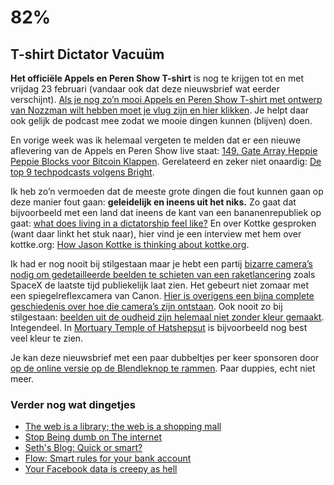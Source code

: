 # 82%

## T-shirt Dictator Vacuüm

**Het officiële Appels en Peren Show T-shirt** is nog te krijgen tot en met vrijdag 23 februari (vandaar ook dat deze nieuwsbrief wat eerder verschijnt). [Als je nog zo’n mooi Appels en Peren Show T-shirt met ontwerp van Nozzman wilt hebben moet je vlug zijn en hier klikken](http://shop.appelsenperen.show). Je helpt daar ook gelijk de podcast mee zodat we mooie dingen kunnen (blijven) doen.

En vorige week was ik helemaal vergeten te melden dat er een nieuwe aflevering van de Appels en Peren Show live staat: [149. Gate Array Heppie Peppie Blocks voor Bitcoin Klappen](http://appelsenperenshow.nl/aflevering/2018/2/12/149-gate-array-heppie-peppie-blocks-voor-bitcoin-klappen). Gerelateerd en zeker niet onaardig: [De top 9 techpodcasts volgens Bright](https://www.bright.nl/top5/top-9-de-beste-techpodcasts).

Ik heb zo’n vermoeden dat de meeste grote dingen die fout kunnen gaan op deze manier fout gaan: **geleidelijk en ineens uit het niks.** Zo gaat dat bijvoorbeeld met een land dat ineens de kant van een bananenrepubliek op gaat: [what does living in a dictatorship feel like?](https://kottke.org/18/01/what-does-living-in-a-dictatorship-feel-like) En over Kottke gesproken (want daar linkt het stuk naar), hier vind je een interview met hem over kottke.org: [How Jason Kottke is thinking about kottke.org](http://www.niemanlab.org/2018/02/last-blog-standing-last-guy-dancing-how-jason-kottke-is-thinking-about-kottke-org-at-20/).

Ik had er nog nooit bij stilgestaan maar je hebt een partij [bizarre camera’s nodig om gedetailleerde beelden te schieten van een raketlancering](https://youtu.be/0GZrrLW7lQE) zoals SpaceX de laatste tijd publiekelijk laat zien. Het gebeurt niet zomaar met een spiegelreflexcamera van Canon. [Hier is overigens een bijna complete geschiedenis over hoe die camera’s zijn ontstaan](https://m.youtube.com/watch?feature=youtu.be&v=hjofYotlaY0). Ook nooit zo bij stilgestaan: [beelden uit de oudheid zijn helemaal niet zonder kleur gemaakt](https://www.atlasobscura.com/articles/ancient-sculpture-color-polychromy). Integendeel. In [Mortuary Temple of Hatshepsut](https://en.wikipedia.org/wiki/Mortuary_Temple_of_Hatshepsut) is bijvoorbeeld nog best veel kleur te zien. 

Je kan deze nieuwsbrief met een paar dubbeltjes per keer sponsoren door [op de online versie op de Blendleknop te rammen](https://sinds82.nl/2018/02/21/82-t-shirt-dictator-vacuum/). Paar duppies, echt niet meer.

### Verder nog wat dingetjes 

- [The web is a library; the web is a shopping mall](https://kottke.org/18/02/the-web-is-a-library-the-web-is-a-shopping-mall)
- [Stop Being dumb on The internet](https://twitter.com/coolcoffeedan/status/961672700988198913)
- [Seth's Blog: Quick or smart?](http://sethgodin.typepad.com/seths_blog/2018/02/quick-or-smart.html)
- [Flow: Smart rules for your bank account](https://flowyour.money/)
- [Your Facebook data is creepy as hell](https://hackernoon.com/your-facebook-data-is-creepy-as-hell-319ae47117e6)
